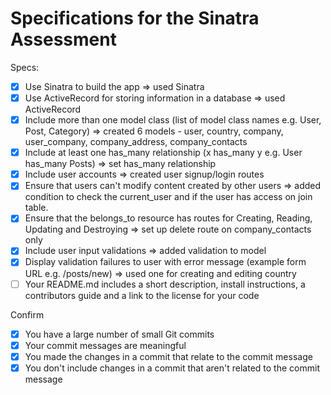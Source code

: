 # Specifications for the Sinatra Assessment

Specs:
- [x] Use Sinatra to build the app => used Sinatra
- [x] Use ActiveRecord for storing information in a database => used ActiveRecord
- [x] Include more than one model class (list of model class names e.g. User, Post, Category)
=> created 6 models - user, country, company, user_company, company_address, company_contacts
- [X] Include at least one has_many relationship (x has_many y e.g. User has_many Posts)
=> set has_many relationship
- [X] Include user accounts => created user signup/login routes
- [x] Ensure that users can't modify content created by other users
=> added condition to check the current_user and if the user has access on join table.
- [x] Ensure that the belongs_to resource has routes for Creating, Reading, Updating and Destroying => set up delete route on company_contacts only
- [x] Include user input validations => added validation to model
- [x] Display validation failures to user with error message (example form URL e.g. /posts/new) => used one for creating and editing country
- [ ] Your README.md includes a short description, install instructions, a contributors guide and a link to the license for your code

Confirm
- [x] You have a large number of small Git commits
- [x] Your commit messages are meaningful
- [x] You made the changes in a commit that relate to the commit message
- [x] You don't include changes in a commit that aren't related to the commit message
